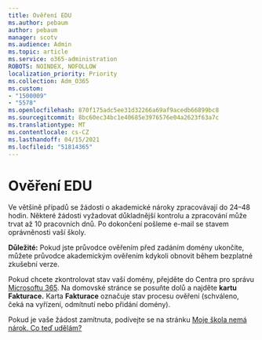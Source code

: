 ```yaml
---
title: Ověření EDU
ms.author: pebaum
author: pebaum
manager: scotv
ms.audience: Admin
ms.topic: article
ms.service: o365-administration
ROBOTS: NOINDEX, NOFOLLOW
localization_priority: Priority
ms.collection: Adm_O365
ms.custom:
- "1500009"
- "5578"
ms.openlocfilehash: 870f175adc5ee31d32266a69af9acedb66899bc8
ms.sourcegitcommit: 8bc60ec34bc1e40685e3976576e04a2623f63a7c
ms.translationtype: MT
ms.contentlocale: cs-CZ
ms.lasthandoff: 04/15/2021
ms.locfileid: "51814365"
---
```

# <a name="edu-verification"></a>Ověření EDU

Ve většině případů se žádosti o akademické nároky zpracovávají do 24–48 hodin. Některé žádosti vyžadovat důkladnější kontrolu a zpracování může trvat až 10 pracovních dnů. Po dokončení pošleme e-mail se stavem oprávněnosti vaší školy.

**Důležité:** Pokud jste průvodce ověřením před zadáním domény [](https://go.microsoft.com/fwlink/p/?linkid=2135255) ukončíte, můžete průvodce akademickým ověřením kdykoli obnovit během bezplatné zkušební verze.

Pokud chcete zkontrolovat stav vaší domény, přejděte do Centra pro správu [Microsoftu 365](https://go.microsoft.com/fwlink/p/?linkid=2024339). Na domovské stránce se posuňte dolů a najděte **kartu Fakturace.** Karta **Fakturace** označuje stav procesu ověření (schváleno, čeká na vyřízení, odmítnutí nebo přidání domény).

Pokud je vaše žádost zamítnuta, podívejte se na stránku [Moje škola nemá nárok. Co teď udělám?](https://docs.microsoft.com/microsoft-365/commerce/subscriptions/verify-academic-eligibility#my-school-isnt-eligible-what-do-i-do-now)